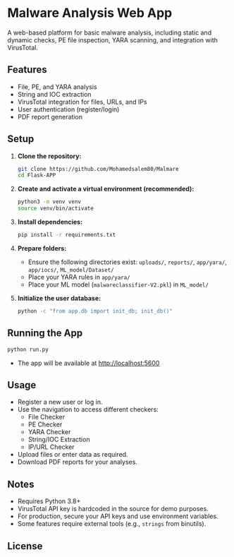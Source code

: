 # Malware Analysis Web App

A web-based platform for basic malware analysis, including static and dynamic checks, PE file inspection, YARA scanning, and integration with VirusTotal.

## Features

- File, PE, and YARA analysis
- String and IOC extraction
- VirusTotal integration for files, URLs, and IPs
- User authentication (register/login)
- PDF report generation

## Setup

1. **Clone the repository:**
   ```sh
   git clone https://github.com/Mohamedsalem80/Malmare
   cd Flask-APP
   ```

2. **Create and activate a virtual environment (recommended):**
   ```sh
   python3 -m venv venv
   source venv/bin/activate
   ```

3. **Install dependencies:**
   ```sh
   pip install -r requirements.txt
   ```

4. **Prepare folders:**
   - Ensure the following directories exist: `uploads/`, `reports/`, `app/yara/`, `app/iocs/`, `ML_model/Dataset/`
   - Place your YARA rules in `app/yara/`
   - Place your ML model (`malwareclassifier-V2.pkl`) in `ML_model/`

5. **Initialize the user database:**
   ```sh
   python -c "from app.db import init_db; init_db()"
   ```

## Running the App

```sh
python run.py
```

- The app will be available at [http://localhost:5600](http://localhost:5600)

## Usage

- Register a new user or log in.
- Use the navigation to access different checkers:
  - File Checker
  - PE Checker
  - YARA Checker
  - String/IOC Extraction
  - IP/URL Checker
- Upload files or enter data as required.
- Download PDF reports for your analyses.

## Notes

- Requires Python 3.8+
- VirusTotal API key is hardcoded in the source for demo purposes.
- For production, secure your API keys and use environment variables.
- Some features require external tools (e.g., `strings` from binutils).

## License
